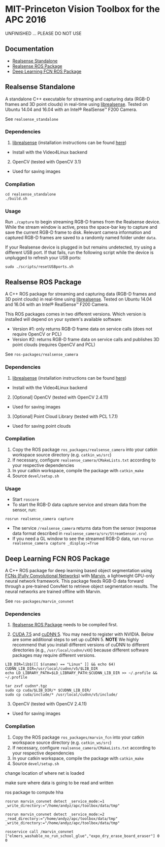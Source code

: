 # MIT-Princeton Vision Toolbox for the APC 2016

UNFINISHED ... PLEASE DO NOT USE

## Documentation
* [Realsense Standalone](#realsense-standalone)
* [Realsense ROS Package](#realsense-ros-package)
* [Deep Learning FCN ROS Package](#deep-learning-fcn-ros-package)

## Realsense Standalone

A standalone C++ executable for streaming and capturing data (RGB-D frames and 3D point clouds) in real-time using [librealsense](https://github.com/IntelRealSense/librealsense). Tested on Ubuntu 14.04 and 16.04 with an Intel® RealSense™ F200 Camera.

See `realsense_standalone`

### Dependencies

1. [librealsense](https://github.com/IntelRealSense/librealsense) (installation instructions can be found [here](https://github.com/IntelRealSense/librealsense/blob/master/doc/installation.md))
 * Install with the Video4Linux backend

2. OpenCV (tested with OpenCV 3.1)
 * Used for saving images


### Compilation
```shell
cd realsense_standalone
./build.sh
```

### Usage

Run `./capture` to begin streaming RGB-D frames from the Realsense device. While the stream window is active, press the space-bar key to capture and save the current RGB-D frame to disk. Relevant camera information and captured RGB-D frames are saved to a randomly named folder under `data`. 

If your Realsense device is plugged in but remains undetected, try using a different USB port. If that fails, run the following script while the device is unplugged to refresh your USB ports:

```shell
sudo ./scripts/resetUSBports.sh
```

## Realsense ROS Package

A C++ ROS package for streaming and capturing data (RGB-D frames and 3D point clouds) in real-time using [librealsense](https://github.com/IntelRealSense/librealsense). Tested on Ubuntu 14.04 and 16.04 with an Intel® RealSense™ F200 Camera. 

This ROS packages comes in two different versions. Which version is installed will depend on your system's available software:

* Version #1: only returns RGB-D frame data on service calls (does not require OpenCV or PCL)
* Version #2: returns RGB-D frame data on service calls and publishes 3D point clouds (requires OpenCV and PCL)

See `ros-packages/realsense_camera`

### Dependencies

1. [librealsense](https://github.com/IntelRealSense/librealsense) (installation instructions can be found [here](https://github.com/IntelRealSense/librealsense/blob/master/doc/installation.md))
 * Install with the Video4Linux backend

2. [Optional] OpenCV (tested with OpenCV 2.4.11)
 * Used for saving images

3. [Optional] Point Cloud Library (tested with PCL 1.7.1)
 * Used for saving point clouds

### Compilation
1. Copy the ROS package `ros_packages/realsense_camera` into your catkin workspace source directory (e.g. `catkin_ws/src`)
2. If necessary, configure `realsense_camera/CMakeLists.txt` according to your respective dependencies
3. In your catkin workspace, compile the package with `catkin_make` 
4. Source `devel/setup.sh`

### Usage
* Start `roscore`
* To start the RGB-D data capture service and stream data from the sensor, run: 

```shell
rosrun realsense_camera capture
```

  * The service `/realsense_camera` returns data from the sensor (response data format described in `realsense_camera/srv/StreamSensor.srv`)
  * If you need a GL window to see the streamed RGB-D data, run `rosrun realsense_camera capture _display:=True`
 
## Deep Learning FCN ROS Package

A C++ ROS package for deep learning based object segmentation using [FCNs (Fully Convolutional Networks)](https://arxiv.org/abs/1411.4038) with [Marvin](http://marvin.is/), a lightweight GPU-only neural network framework. This package feeds RGB-D data forward through a pre-trained ConvNet to retrieve object segmentation results. The neural networks are trained offline with Marvin.

See `ros-packages/marvin_convnet`

### Dependencies

1. [Realsense ROS Package](#realsense-ros-package) needs to be compiled first.

2. [CUDA 7.5](https://developer.nvidia.com/cuda-downloads) and [cuDNN 5](https://developer.nvidia.com/cudnn). You may need to register with NVIDIA. Below are some additional steps to set up cuDNN 5. **NOTE** We highly recommend that you install different versions of cuDNN to different directories (e.g., ```/usr/local/cudnn/vXX```) because different software packages may require different versions.

```shell
LIB_DIR=lib$([[ $(uname) == "Linux" ]] && echo 64)
CUDNN_LIB_DIR=/usr/local/cudnn/v5/$LIB_DIR
echo LD_LIBRARY_PATH=$LD_LIBRARY_PATH:$CUDNN_LIB_DIR >> ~/.profile && ~/.profile

tar zxvf cudnn*.tgz
sudo cp cuda/$LIB_DIR/* $CUDNN_LIB_DIR/
sudo cp cuda/include/* /usr/local/cudnn/v5/include/
```

3. OpenCV (tested with OpenCV 2.4.11)
 * Used for saving images

### Compilation
1. Copy the ROS package `ros_packages/marvin_fcn` into your catkin workspace source directory (e.g. `catkin_ws/src`)
2. If necessary, configure `realsense_camera/CMakeLists.txt` according to your respective dependencies
3. In your catkin workspace, compile the package with `catkin_make` 
4. Source `devel/setup.sh`

change location of where net is loaded

make sure where data is going to be read and written

ros package to compute hha 

`rosrun marvin_convnet detect _service_mode:=1 _write_directory:="/home/andyz/apc/toolbox/data/tmp"`

`rosrun marvin_convnet detect _service_mode:=2 _read_directory:="/home/andyz/apc/toolbox/data/tmp" _write_directory:="/home/andyz/apc/toolbox/data/tmp"`

`rosservice call /marvin_convnet ["elmers_washable_no_run_school_glue","expo_dry_erase_board_eraser"] 0 0`








